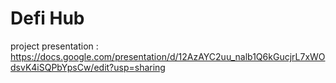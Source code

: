 # Defi Hub

project presentation : https://docs.google.com/presentation/d/12AzAYC2uu_nalb1Q6kGucjrL7xWOdsvK4iSQPbYpsCw/edit?usp=sharing
